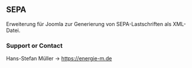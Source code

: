 ## SEPA

Erweiterung für Joomla zur Generierung von SEPA-Lastschriften als XML-Datei.

### Support or Contact

Hans-Stefan Müller -> https://energie-m.de
